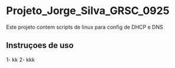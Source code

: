 # Projeto_Jorge_Silva_GRSC_0925
Este projeto contem scripts de linux para config de DHCP e DNS
## Instruçoes de uso
1- kk
2- kkk
